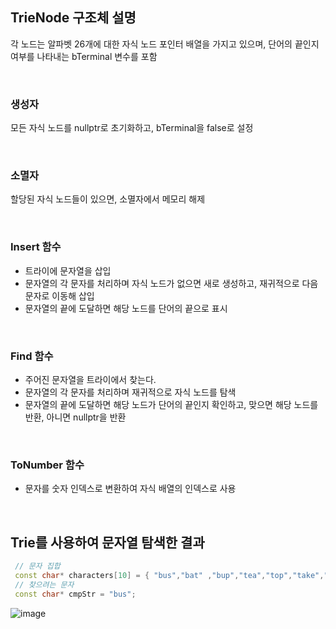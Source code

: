## TrieNode 구조체 설명
각 노드는 알파벳 26개에 대한 자식 노드 포인터 배열을 가지고 있으며, 단어의 끝인지 여부를 나타내는 bTerminal 변수를 포함

</br>

### 생성자
모든 자식 노드를 nullptr로 초기화하고, bTerminal을 false로 설정

</br>

### 소멸자
할당된 자식 노드들이 있으면, 소멸자에서 메모리 해제

</br>

### Insert 함수
- 트라이에 문자열을 삽입
- 문자열의 각 문자를 처리하며 자식 노드가 없으면 새로 생성하고, 재귀적으로 다음 문자로 이동해 삽입
- 문자열의 끝에 도달하면 해당 노드를 단어의 끝으로 표시

</br>

### Find 함수
- 주어진 문자열을 트라이에서 찾는다.
- 문자열의 각 문자를 처리하며 재귀적으로 자식 노드를 탐색
- 문자열의 끝에 도달하면 해당 노드가 단어의 끝인지 확인하고, 맞으면 해당 노드를 반환, 아니면 nullptr을 반환

</br>

### ToNumber 함수
- 문자를 숫자 인덱스로 변환하여 자식 배열의 인덱스로 사용

</br>

## Trie를 사용하여 문자열 탐색한 결과
```cpp
 // 문자 집합
 const char* characters[10] = { "bus","bat" ,"bup","tea","top","take","bullet","bad","bed","tall" };
 // 찾으려는 문자
 const char* cmpStr = "bus";
```
![image](https://github.com/user-attachments/assets/69c9a63a-8ab2-443a-abdb-c80ada67aad5)
